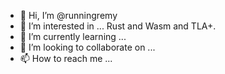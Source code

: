 - 👋 Hi, I’m @runningremy
- 👀 I’m interested in ... Rust and Wasm and TLA+.
- 🌱 I’m currently learning ...
- 💞️ I’m looking to collaborate on ...
- 📫 How to reach me ...

<!---
runningremy/runningremy is a ✨ special ✨ repository because its `README.md` (this file) appears on your GitHub profile.
You can click the Preview link to take a look at your changes.
--->
